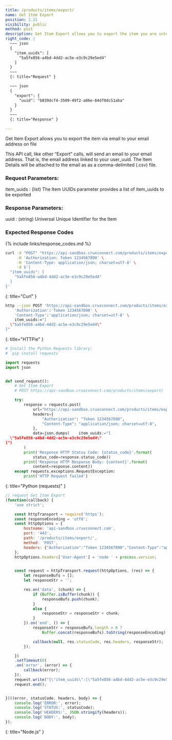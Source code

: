 ```yaml
---
title: /products/items/export/
name: Get Item Export
position: 2.21
visibility: public
method: post
description: Get Item Export allows you to export the item you are interested.
right_code: |
  ~~~ json
  {
    "item_uuids": [
      "5a5fe856-a4bd-4dd2-ac5e-e3c9c29e5ed4"
    ]
  }
  ~~~
  {: title="Request" }

  ~~~ json
  {
    "export": {
      "uuid": "b039dcf4-3509-49f2-a86e-64df0dc51aba"
    }
  }
  ~~~
  {: title="Response" }

---
```

Get Item Export allows you to export the item via email to your email address on file

This API call, like other “Export” calls, will send an email to your email address. That is, the email address linked to your user_uuid. The Item Details will be attached to the email as as a comma-delimited (.csv) file.

### Request Parameters:

item_uuids
: (list) The Item UUIDs parameter provides a list of item_uuids to be exported

### Response Parameters:

uuid
: (string) Universal Unique Identifier for the Item

### Expected Response Codes

{% include links/response_codes.md %}


~~~ bash
curl -X "POST" "https://api-sandbox.cruxconnect.com/products/items/export/" \
     -H 'Authorization: Token 1234567890' \
     -H 'Content-Type: application/json; charset=utf-8' \
     -d $'{
  "item_uuids": [
    "5a5fe856-a4bd-4dd2-ac5e-e3c9c29e5ed4"
  ]
}'

~~~
{: title="Curl" }

~~~ bash
http --json POST 'https://api-sandbox.cruxconnect.com/products/items/export/' \
    'Authorization':'Token 1234567890' \
    'Content-Type':'application/json; charset=utf-8' \
    item_uuids:="[
  \"5a5fe856-a4bd-4dd2-ac5e-e3c9c29e5ed4\"
]"

~~~
{: title="HTTPie" }

~~~ python
# Install the Python Requests library:
# `pip install requests`

import requests
import json


def send_request():
    # Get Item Export
    # POST https://api-sandbox.cruxconnect.com/products/items/export/

    try:
        response = requests.post(
            url="https://api-sandbox.cruxconnect.com/products/items/export/",
            headers={
                "Authorization": "Token 1234567890",
                "Content-Type": "application/json; charset=utf-8",
            },
            data=json.dumps(    item_uuids:="[
  \"5a5fe856-a4bd-4dd2-ac5e-e3c9c29e5ed4\"
]")
        )
        print('Response HTTP Status Code: {status_code}'.format(
            status_code=response.status_code))
        print('Response HTTP Response Body: {content}'.format(
            content=response.content))
    except requests.exceptions.RequestException:
        print('HTTP Request failed')

~~~
{: title="Python (requests)" }

~~~ javascript
// request Get Item Export
(function(callback) {
    'use strict';

    const httpTransport = require('https');
    const responseEncoding = 'utf8';
    const httpOptions = {
        hostname: 'api-sandbox.cruxconnect.com',
        port: '443',
        path: '/products/items/export/',
        method: 'POST',
        headers: {"Authorization":"Token 1234567890","Content-Type":"application/json; charset=utf-8"}
    };
    httpOptions.headers['User-Agent'] = 'node ' + process.version;


    const request = httpTransport.request(httpOptions, (res) => {
        let responseBufs = [];
        let responseStr = '';

        res.on('data', (chunk) => {
            if (Buffer.isBuffer(chunk)) {
                responseBufs.push(chunk);
            }
            else {
                responseStr = responseStr + chunk;
            }
        }).on('end', () => {
            responseStr = responseBufs.length > 0 ?
                Buffer.concat(responseBufs).toString(responseEncoding) : responseStr;

            callback(null, res.statusCode, res.headers, responseStr);
        });

    })
    .setTimeout(0)
    .on('error', (error) => {
        callback(error);
    });
    request.write("{\"item_uuids\":[\"5a5fe856-a4bd-4dd2-ac5e-e3c9c29e5ed4\"]}")
    request.end();


})((error, statusCode, headers, body) => {
    console.log('ERROR:', error);
    console.log('STATUS:', statusCode);
    console.log('HEADERS:', JSON.stringify(headers));
    console.log('BODY:', body);
});

~~~
{: title="Node.js" }
